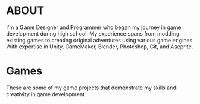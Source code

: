 
<div class="page-content">

  
<div class="project-card">

# ABOUT

I'm a Game Designer and Programmer who began my journey in game development during high school. My experience spans from modding existing games to creating original adventures using various game engines. With expertise in Unity, GameMaker, Blender, Photoshop, Git, and Aseprite.

</div>


<div class="project-card">
  
# Games

These are some of my game projects that demonstrate my skills and creativity in game development.

</div>





